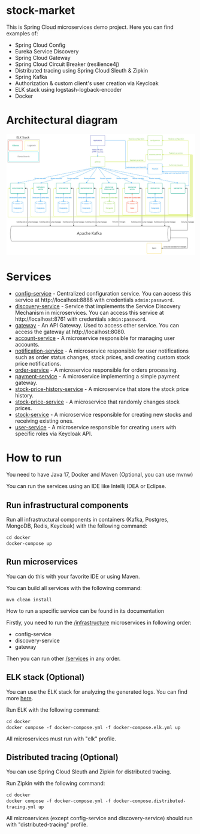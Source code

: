 # stock-market

This is Spring Cloud microservices demo project. Here you can find examples of:
- Spring Cloud Config
- Eureka Service Discovery
- Spring Cloud Gateway
- Spring Cloud Circuit Breaker (resilience4j)
- Distributed tracing using Spring Cloud Sleuth & Zipkin
- Spring Kafka
- Authorization & custom client's user creation via Keycloak
- ELK stack using logstash-logback-encoder
- Docker

# Architectural diagram
![Architectural diagram](docs/architectural-diagram.jpg)

# Services
- [config-service](infrastructure/config-service) - Centralized configuration
  service. You can access this service at http://localhost:8888 with credentials
  `admin:password`.
- [discovery-service](infrastructure/discovery-service) - Service that implements
  the Service Discovery Mechanism in microservices. You can access this service at 
  http://localhost:8761 with credentials `admin:password`.
- [gateway](infrastructure/gateway) - An API Gateway. Used to access other service.
  You can access the gateway at http://localhost:8080.
- [account-service](services/account-service) - A microservice responsible for 
  managing user accounts.
- [notification-service](services/notification-service) - A microservice responsible
  for user notifications such as order status changes, stock prices, and 
  creating custom stock price notifications.
- [order-service](services/order-service) - A microservice responsible for 
  orders processing.
- [payment-service](services/payment-service) - A microservice implementing a 
  simple payment gateway.
- [stock-price-history-service](services/stock-price-history-service) - 
  A microservice that store the stock price history.
- [stock-price-service](services/stock-price-service) - A microservice that
  randomly changes stock prices.
- [stock-service](services/stock-service) - A microservice responsible for
  creating new stocks and receiving existing ones.
- [user-service](services/user-service) - A microservice responsible for creating
  users with specific roles via Keycloak API.

# How to run
You need to have Java 17, Docker and Maven (Optional, you can use mvnw)

You can run the services using an IDE like Intellij IDEA or Eclipse.

## Run infrastructural components
Run all infrastructural components in containers (Kafka, Postgres, MongoDB,
Redis, Keycloak) with the following command:

    cd docker
    docker-compose up

## Run microservices

You can do this with your favorite IDE or using Maven.

You can build all services with the following command:

    mvn clean install

How to run a specific service can be found in its documentation

Firstly, you need to run the [/infrastructure](infrastructure) microservices in following order: 

- config-service
- discovery-service
- gateway

Then you can run other [/services](services) in any order.

## ELK stack (Optional)

You can use the ELK stack for analyzing the generated logs. You can find more 
[here](https://www.elastic.co/what-is/elk-stack).

Run ELK with the following command:

    cd docker
    docker compose -f docker-compose.yml -f docker-compose.elk.yml up

All microservices must run with "elk" profile.

## Distributed tracing (Optional)

You can use Spring Cloud Sleuth and Zipkin for distributed tracing.

Run Zipkin with the following command:

    cd docker
    docker compose -f docker-compose.yml -f docker-compose.distributed-tracing.yml up

All microservices (except config-service and discovery-service) should run with
"distributed-tracing" profile.